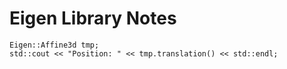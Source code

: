 # Eigen Library Notes

    Eigen::Affine3d tmp;
	std::cout << "Position: " << tmp.translation() << std::endl;
